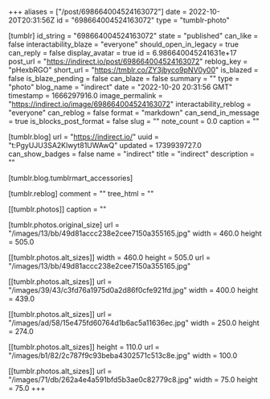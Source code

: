 +++
aliases = ["/post/698664004524163072"]
date = 2022-10-20T20:31:56Z
id = "698664004524163072"
type = "tumblr-photo"

[tumblr]
id_string = "698664004524163072"
state = "published"
can_like = false
interactability_blaze = "everyone"
should_open_in_legacy = true
can_reply = false
display_avatar = true
id = 6.986640045241631e+17
post_url = "https://indirect.io/post/698664004524163072"
reblog_key = "pHexbRGO"
short_url = "https://tmblr.co/ZY3jbyco9pNV0y00"
is_blazed = false
is_blaze_pending = false
can_blaze = false
summary = ""
type = "photo"
blog_name = "indirect"
date = "2022-10-20 20:31:56 GMT"
timestamp = 1666297916.0
image_permalink = "https://indirect.io/image/698664004524163072"
interactability_reblog = "everyone"
can_reblog = false
format = "markdown"
can_send_in_message = true
is_blocks_post_format = false
slug = ""
note_count = 0.0
caption = ""

[tumblr.blog]
url = "https://indirect.io/"
uuid = "t:PgyUJU3SA2Klwyt81UWAwQ"
updated = 1739939727.0
can_show_badges = false
name = "indirect"
title = "indirect"
description = ""

[tumblr.blog.tumblrmart_accessories]

[tumblr.reblog]
comment = ""
tree_html = ""

[[tumblr.photos]]
caption = ""

[tumblr.photos.original_size]
url = "/images/13/bb/49d81accc238e2cee7150a355165.jpg"
width = 460.0
height = 505.0

[[tumblr.photos.alt_sizes]]
width = 460.0
height = 505.0
url = "/images/13/bb/49d81accc238e2cee7150a355165.jpg"

[[tumblr.photos.alt_sizes]]
url = "/images/39/43/c3fd76a1975d0a2d86f0cfe921fd.jpg"
width = 400.0
height = 439.0

[[tumblr.photos.alt_sizes]]
url = "/images/ad/58/15e475fd60764d1b6ac5a11636ec.jpg"
width = 250.0
height = 274.0

[[tumblr.photos.alt_sizes]]
height = 110.0
url = "/images/b1/82/2c787f9c93beba4302571c513c8e.jpg"
width = 100.0

[[tumblr.photos.alt_sizes]]
url = "/images/71/db/262a4e4a591bfd5b3ae0c82779c8.jpg"
width = 75.0
height = 75.0
+++
